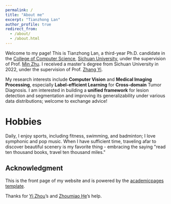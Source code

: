 ```yaml
---
permalink: /
title: "About me"
excerpt: "Tianzhong Lan"
author_profile: true
redirect_from: 
  - /about/
  - /about.html
---
```


Welcome to my page! This is Tianzhong Lan, a third-year Ph.D. candidate in the [College of Computer Science](https://cs.scu.edu.cn/), [Sichuan University](https://www.scu.edu.cn/), under the supervision of Prof. [Min Zhu](https://cs.scu.edu.cn/info/1279/13673.htm). I received a master's degree from Sichuan University in 2022, under the supervision of Prof. [Zhang Yi](https://cs.scu.edu.cn/info/1288/13625.htm).  
<!-- Here is my [CV](https://echochou990919.github.io/files/YiZhou_CV.pdf). -->

My research interests include **Computer Vision** and **Medical Imaging Processing**, especially **Label-efficient Learning** for **Cross-domain** Tumor Diagnosis. I am interested in building a **unified framework** for lesion detection and segmentation and improving its generalizability under various data distributions; welcome to exchange advice!

Hobbies
======
Daily, I enjoy sports, including fitness, swimming, and badminton; I love symphonic and pop music. When I have sufficient time, traveling afar to discover beautiful scenery is my favorite thing - embracing the saying "read ten thousand books, travel ten thousand miles."

Acknowledgment
------
This is the front page of my website and is powered by the [academicpages template](https://academicpages.github.io/).

Thanks for [Yi Zhou](https://echochou990919.github.io/)’s and [Zhoumiao He](https://abaowannasleep.github.io/)’s help.
